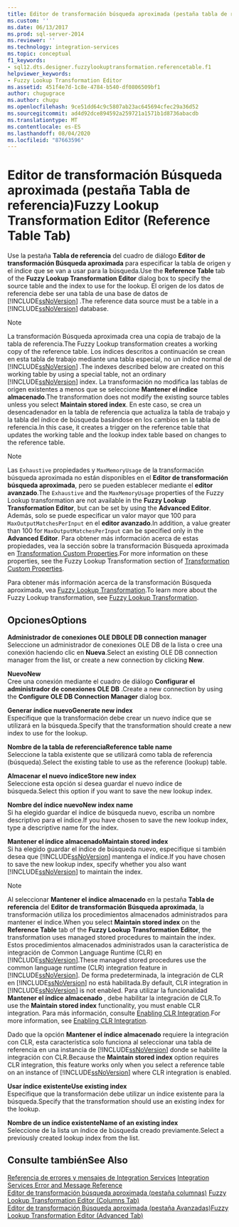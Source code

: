 ```yaml
---
title: Editor de transformación búsqueda aproximada (pestaña tabla de referencia) | Microsoft Docs
ms.custom: ''
ms.date: 06/13/2017
ms.prod: sql-server-2014
ms.reviewer: ''
ms.technology: integration-services
ms.topic: conceptual
f1_keywords:
- sql12.dts.designer.fuzzylookuptransformation.referencetable.f1
helpviewer_keywords:
- Fuzzy Lookup Transformation Editor
ms.assetid: 451f4e7d-1c8e-4784-b540-df0806509bf1
author: chugugrace
ms.author: chugu
ms.openlocfilehash: 9ce51dd64c9c5807ab23ac645694cfec29a36d52
ms.sourcegitcommit: ad4d92dce894592a259721a1571b1d8736abacdb
ms.translationtype: MT
ms.contentlocale: es-ES
ms.lasthandoff: 08/04/2020
ms.locfileid: "87663596"
---
```

# <a name="fuzzy-lookup-transformation-editor-reference-table-tab"></a><span data-ttu-id="62ad2-102">Editor de transformación Búsqueda aproximada (pestaña Tabla de referencia)</span><span class="sxs-lookup"><span data-stu-id="62ad2-102">Fuzzy Lookup Transformation Editor (Reference Table Tab)</span></span>
  <span data-ttu-id="62ad2-103">Use la pestaña **Tabla de referencia** del cuadro de diálogo **Editor de transformación Búsqueda aproximada** para especificar la tabla de origen y el índice que se van a usar para la búsqueda.</span><span class="sxs-lookup"><span data-stu-id="62ad2-103">Use the **Reference Table** tab of the **Fuzzy Lookup Transformation Editor** dialog box to specify the source table and the index to use for the lookup.</span></span> <span data-ttu-id="62ad2-104">El origen de los datos de referencia debe ser una tabla de una base de datos de [!INCLUDE[ssNoVersion](../includes/ssnoversion-md.md)] .</span><span class="sxs-lookup"><span data-stu-id="62ad2-104">The reference data source must be a table in a [!INCLUDE[ssNoVersion](../includes/ssnoversion-md.md)] database.</span></span>  
  
> [!NOTE]  
>  <span data-ttu-id="62ad2-105">La transformación Búsqueda aproximada crea una copia de trabajo de la tabla de referencia.</span><span class="sxs-lookup"><span data-stu-id="62ad2-105">The Fuzzy Lookup transformation creates a working copy of the reference table.</span></span> <span data-ttu-id="62ad2-106">Los índices descritos a continuación se crean en esta tabla de trabajo mediante una tabla especial, no un índice normal de [!INCLUDE[ssNoVersion](../includes/ssnoversion-md.md)] .</span><span class="sxs-lookup"><span data-stu-id="62ad2-106">The indexes described below are created on this working table by using a special table, not an ordinary [!INCLUDE[ssNoVersion](../includes/ssnoversion-md.md)] index.</span></span> <span data-ttu-id="62ad2-107">La transformación no modifica las tablas de origen existentes a menos que se seleccione **Mantener el índice almacenado**.</span><span class="sxs-lookup"><span data-stu-id="62ad2-107">The transformation does not modify the existing source tables unless you select **Maintain stored index**.</span></span> <span data-ttu-id="62ad2-108">En este caso, se crea un desencadenador en la tabla de referencia que actualiza la tabla de trabajo y la tabla del índice de búsqueda basándose en los cambios en la tabla de referencia.</span><span class="sxs-lookup"><span data-stu-id="62ad2-108">In this case, it creates a trigger on the reference table that updates the working table and the lookup index table based on changes to the reference table.</span></span>  
  
> [!NOTE]  
>  <span data-ttu-id="62ad2-109">Las `Exhaustive` propiedades y `MaxMemoryUsage` de la transformación búsqueda aproximada no están disponibles en el **Editor de transformación búsqueda aproximada**, pero se pueden establecer mediante el **editor avanzado**.</span><span class="sxs-lookup"><span data-stu-id="62ad2-109">The `Exhaustive` and the `MaxMemoryUsage` properties of the Fuzzy Lookup transformation are not available in the **Fuzzy Lookup Transformation Editor**, but can be set by using the **Advanced Editor**.</span></span> <span data-ttu-id="62ad2-110">Además, solo se puede especificar un valor mayor que 100 para `MaxOutputMatchesPerInput` en el **editor avanzado**.</span><span class="sxs-lookup"><span data-stu-id="62ad2-110">In addition, a value greater than 100 for `MaxOutputMatchesPerInput` can be specified only in the **Advanced Editor**.</span></span> <span data-ttu-id="62ad2-111">Para obtener más información acerca de estas propiedades, vea la sección sobre la transformación Búsqueda aproximada en [Transformation Custom Properties](data-flow/transformations/transformation-custom-properties.md).</span><span class="sxs-lookup"><span data-stu-id="62ad2-111">For more information on these properties, see the Fuzzy Lookup Transformation section of [Transformation Custom Properties](data-flow/transformations/transformation-custom-properties.md).</span></span>  
  
 <span data-ttu-id="62ad2-112">Para obtener más información acerca de la transformación Búsqueda aproximada, vea [Fuzzy Lookup Transformation](data-flow/transformations/lookup-transformation.md).</span><span class="sxs-lookup"><span data-stu-id="62ad2-112">To learn more about the Fuzzy Lookup transformation, see [Fuzzy Lookup Transformation](data-flow/transformations/lookup-transformation.md).</span></span>  
  
## <a name="options"></a><span data-ttu-id="62ad2-113">Opciones</span><span class="sxs-lookup"><span data-stu-id="62ad2-113">Options</span></span>  
 <span data-ttu-id="62ad2-114">**Administrador de conexiones OLE DB**</span><span class="sxs-lookup"><span data-stu-id="62ad2-114">**OLE DB connection manager**</span></span>  
 <span data-ttu-id="62ad2-115">Seleccione un administrador de conexiones OLE DB de la lista o cree una conexión haciendo clic en **Nueva**.</span><span class="sxs-lookup"><span data-stu-id="62ad2-115">Select an existing OLE DB connection manager from the list, or create a new connection by clicking **New**.</span></span>  
  
 <span data-ttu-id="62ad2-116">**Nuevo**</span><span class="sxs-lookup"><span data-stu-id="62ad2-116">**New**</span></span>  
 <span data-ttu-id="62ad2-117">Cree una conexión mediante el cuadro de diálogo **Configurar el administrador de conexiones OLE DB** .</span><span class="sxs-lookup"><span data-stu-id="62ad2-117">Create a new connection by using the **Configure OLE DB Connection Manager** dialog box.</span></span>  
  
 <span data-ttu-id="62ad2-118">**Generar índice nuevo**</span><span class="sxs-lookup"><span data-stu-id="62ad2-118">**Generate new index**</span></span>  
 <span data-ttu-id="62ad2-119">Especifique que la transformación debe crear un nuevo índice que se utilizará en la búsqueda.</span><span class="sxs-lookup"><span data-stu-id="62ad2-119">Specify that the transformation should create a new index to use for the lookup.</span></span>  
  
 <span data-ttu-id="62ad2-120">**Nombre de la tabla de referencia**</span><span class="sxs-lookup"><span data-stu-id="62ad2-120">**Reference table name**</span></span>  
 <span data-ttu-id="62ad2-121">Seleccione la tabla existente que se utilizará como tabla de referencia (búsqueda).</span><span class="sxs-lookup"><span data-stu-id="62ad2-121">Select the existing table to use as the reference (lookup) table.</span></span>  
  
 <span data-ttu-id="62ad2-122">**Almacenar el nuevo índice**</span><span class="sxs-lookup"><span data-stu-id="62ad2-122">**Store new index**</span></span>  
 <span data-ttu-id="62ad2-123">Seleccione esta opción si desea guardar el nuevo índice de búsqueda.</span><span class="sxs-lookup"><span data-stu-id="62ad2-123">Select this option if you want to save the new lookup index.</span></span>  
  
 <span data-ttu-id="62ad2-124">**Nombre del índice nuevo**</span><span class="sxs-lookup"><span data-stu-id="62ad2-124">**New index name**</span></span>  
 <span data-ttu-id="62ad2-125">Si ha elegido guardar el índice de búsqueda nuevo, escriba un nombre descriptivo para el índice.</span><span class="sxs-lookup"><span data-stu-id="62ad2-125">If you have chosen to save the new lookup index, type a descriptive name for the index.</span></span>  
  
 <span data-ttu-id="62ad2-126">**Mantener el índice almacenado**</span><span class="sxs-lookup"><span data-stu-id="62ad2-126">**Maintain stored index**</span></span>  
 <span data-ttu-id="62ad2-127">Si ha elegido guardar el índice de búsqueda nuevo, especifique si también desea que [!INCLUDE[ssNoVersion](../includes/ssnoversion-md.md)] mantenga el índice.</span><span class="sxs-lookup"><span data-stu-id="62ad2-127">If you have chosen to save the new lookup index, specify whether you also want [!INCLUDE[ssNoVersion](../includes/ssnoversion-md.md)] to maintain the index.</span></span>  
  
> [!NOTE]  
>  <span data-ttu-id="62ad2-128">Al seleccionar **Mantener el índice almacenado** en la pestaña **Tabla de referencia** del **Editor de transformación Búsqueda aproximada**, la transformación utiliza los procedimientos almacenados administrados para mantener el índice.</span><span class="sxs-lookup"><span data-stu-id="62ad2-128">When you select **Maintain stored index** on the **Reference Table** tab of the **Fuzzy Lookup Transformation Editor**, the transformation uses managed stored procedures to maintain the index.</span></span> <span data-ttu-id="62ad2-129">Estos procedimientos almacenados administrados usan la característica de integración de Common Language Runtime (CLR) en [!INCLUDE[ssNoVersion](../includes/ssnoversion-md.md)].</span><span class="sxs-lookup"><span data-stu-id="62ad2-129">These managed stored procedures use the common language runtime (CLR) integration feature in [!INCLUDE[ssNoVersion](../includes/ssnoversion-md.md)].</span></span> <span data-ttu-id="62ad2-130">De forma predeterminada, la integración de CLR en [!INCLUDE[ssNoVersion](../includes/ssnoversion-md.md)] no está habilitada.</span><span class="sxs-lookup"><span data-stu-id="62ad2-130">By default, CLR integration in [!INCLUDE[ssNoVersion](../includes/ssnoversion-md.md)] is not enabled.</span></span> <span data-ttu-id="62ad2-131">Para utilizar la funcionalidad **Mantener el índice almacenado** , debe habilitar la integración de CLR.</span><span class="sxs-lookup"><span data-stu-id="62ad2-131">To use the **Maintain stored index** functionality, you must enable CLR integration.</span></span> <span data-ttu-id="62ad2-132">Para más información, consulte [Enabling CLR Integration](../relational-databases/clr-integration/clr-integration-enabling.md).</span><span class="sxs-lookup"><span data-stu-id="62ad2-132">For more information, see [Enabling CLR Integration](../relational-databases/clr-integration/clr-integration-enabling.md).</span></span>  
>   
>  <span data-ttu-id="62ad2-133">Dado que la opción **Mantener el índice almacenado** requiere la integración con CLR, esta característica solo funciona al seleccionar una tabla de referencia en una instancia de [!INCLUDE[ssNoVersion](../includes/ssnoversion-md.md)] donde se habilite la integración con CLR.</span><span class="sxs-lookup"><span data-stu-id="62ad2-133">Because the **Maintain stored index** option requires CLR integration, this feature works only when you select a reference table on an instance of [!INCLUDE[ssNoVersion](../includes/ssnoversion-md.md)] where CLR integration is enabled.</span></span>  
  
 <span data-ttu-id="62ad2-134">**Usar índice existente**</span><span class="sxs-lookup"><span data-stu-id="62ad2-134">**Use existing index**</span></span>  
 <span data-ttu-id="62ad2-135">Especifique que la transformación debe utilizar un índice existente para la búsqueda.</span><span class="sxs-lookup"><span data-stu-id="62ad2-135">Specify that the transformation should use an existing index for the lookup.</span></span>  
  
 <span data-ttu-id="62ad2-136">**Nombre de un índice existente**</span><span class="sxs-lookup"><span data-stu-id="62ad2-136">**Name of an existing index**</span></span>  
 <span data-ttu-id="62ad2-137">Seleccione de la lista un índice de búsqueda creado previamente.</span><span class="sxs-lookup"><span data-stu-id="62ad2-137">Select a previously created lookup index from the list.</span></span>  
  
## <a name="see-also"></a><span data-ttu-id="62ad2-138">Consulte también</span><span class="sxs-lookup"><span data-stu-id="62ad2-138">See Also</span></span>  
 <span data-ttu-id="62ad2-139">[Referencia de errores y mensajes de Integration Services](../../2014/integration-services/integration-services-error-and-message-reference.md) </span><span class="sxs-lookup"><span data-stu-id="62ad2-139">[Integration Services Error and Message Reference](../../2014/integration-services/integration-services-error-and-message-reference.md) </span></span>  
 <span data-ttu-id="62ad2-140">[Editor de transformación búsqueda aproximada &#40;pestaña columnas&#41;](../../2014/integration-services/fuzzy-lookup-transformation-editor-columns-tab.md) </span><span class="sxs-lookup"><span data-stu-id="62ad2-140">[Fuzzy Lookup Transformation Editor &#40;Columns Tab&#41;](../../2014/integration-services/fuzzy-lookup-transformation-editor-columns-tab.md) </span></span>  
 [<span data-ttu-id="62ad2-141">Editor de transformación Búsqueda aproximada &#40;pestaña Avanzadas&#41;</span><span class="sxs-lookup"><span data-stu-id="62ad2-141">Fuzzy Lookup Transformation Editor &#40;Advanced Tab&#41;</span></span>](../../2014/integration-services/fuzzy-lookup-transformation-editor-advanced-tab.md)  
  
  
